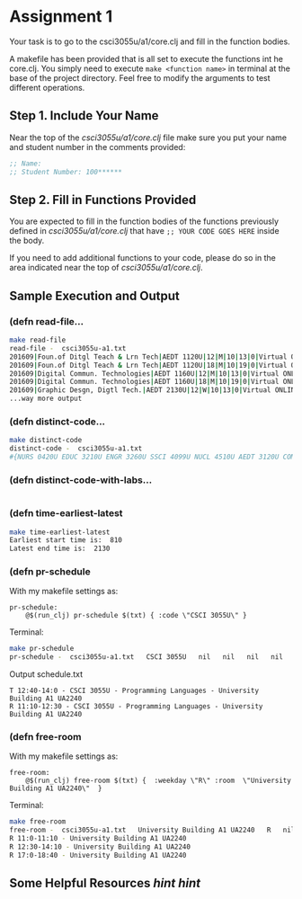 # Assignment 1

Your task is to go to the csci3055u/a1/core.clj and fill in the function bodies.

A makefile has been provided that is all set to execute the functions int he core.clj. You simply need to execute `make <function name>` in terminal at the base of the project directory. Feel free to modify the arguments to test different operations.

## Step 1. Include Your Name

Near the top of the *csci3055u/a1/core.clj* file make sure you put your name and student number in the comments provided:

```clojure
;; Name: 
;; Student Number: 100******
```

## Step 2. Fill in Functions Provided

You are expected to fill in the function bodies of the functions previously defined in *csci3055u/a1/core.clj* that have `;; YOUR CODE GOES HERE` inside the body.

If you need to add additional functions to your code, please do so in the area indicated near the top of *csci3055u/a1/core.clj*.

## Sample Execution and Output

### (defn read-file...

```bash
make read-file
read-file -  csci3055u-a1.txt
201609|Foun.of Ditgl Teach & Lrn Tech|AEDT 1120U|12|M|10|13|0|Virtual ONLINE11
201609|Foun.of Ditgl Teach & Lrn Tech|AEDT 1120U|18|M|10|19|0|Virtual ONLINE9
201609|Digital Commun. Technologies|AEDT 1160U|12|M|10|13|0|Virtual ONLINE10
201609|Digital Commun. Technologies|AEDT 1160U|18|M|10|19|0|Virtual ONLINE5
201609|Graphic Desgn, Digtl Tech.|AEDT 2130U|12|W|10|13|0|Virtual ONLINE12
...way more output
```

### (defn distinct-code...

```bash
make distinct-code
distinct-code -  csci3055u-a1.txt
#{NURS 0420U EDUC 3210U ENGR 3260U SSCI 4099U NUCL 4510U AEDT 3120U COMM 1420U CHEM 3530U SSCI 2020U PSYC 2060U COMM 2210U INFR 4320U PHY 4020U NUCL 5060G CSCI 4110U MANE 4280U INFR 3495U COMM 3410U BUSI 3930U SSCI 2031U ENGR 3750U HLSC 2825U HLSC 1200U PSYC 1000U BUSI 2603U MATH 3030U MECE 4410U ENGR 3200U INFR 2395U COMM 2530U MCSC 6000G MATH 1000U BUSI 2620U NURS 2701U SSCI 6920G BUSI 3350U MECE 2640U CSCI 1040U INFR 3120U MECE 4210U MATH 1010U HLSC 5322G BIOL 1010U NURS 3400U SOFE 2800U CHEM 4050U PSYC 5510G INFR 4310U BUSI 3040U BUSI 4701U SSCI 1910U...
```

### (defn distinct-code-with-labs...

```bash
```

### (defn time-earliest-latest

```bash
make time-earliest-latest
Earliest start time is:  810
Latest end time is:  2130
```

### (defn pr-schedule

With my makefile settings as:
```make
pr-schedule:
	@$(run_clj) pr-schedule $(txt) { :code \"CSCI 3055U\" }
```

Terminal:
```bash
make pr-schedule
pr-schedule -  csci3055u-a1.txt   CSCI 3055U   nil   nil   nil   nil
```

Output schedule.txt
```
T 12:40-14:0 - CSCI 3055U - Programming Languages - University Building A1 UA2240
R 11:10-12:30 - CSCI 3055U - Programming Languages - University Building A1 UA2240
```

### (defn free-room 

With my makefile settings as:
```make
free-room:
	@$(run_clj) free-room $(txt) {  :weekday \"R\" :room  \"University Building A1 UA2240\"  }
```

Terminal:
```bash
make free-room
free-room -  csci3055u-a1.txt   University Building A1 UA2240   R   nil
R 11:0-11:10 - University Building A1 UA2240
R 12:30-14:10 - University Building A1 UA2240
R 17:0-18:40 - University Building A1 UA2240
```

## Some Helpful Resources *hint hint*

